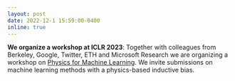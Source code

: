 ```yaml
---
layout: post
date: 2022-12-1 15:59:00-0400
inline: true
---
```


**We organize a workshop at ICLR 2023**: Together with colleagues from Berkeley, Google, Twitter, ETH and Microsoft Research
we are organizing a workshop on <a href="https://physics4ml.github.io/"> Physics for Machine Learning</a>. 
We invite submissions on machine learning methods with a physics-based inductive bias.
